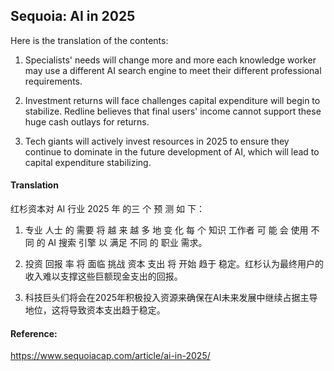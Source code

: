 ## Sequoia: AI in 2025

Here is the translation of the contents:

1. Specialists' needs will change more and more each knowledge worker may use a different AI search engine to meet their different professional requirements.

2. Investment returns will face challenges capital expenditure will begin to stabilize. Redline believes that final users' income cannot support these huge cash outlays for returns.

3. Tech giants will actively invest resources in 2025 to ensure they continue to dominate in the future development of AI, which will lead to capital expenditure stabilizing.

#### Translation 

红杉资本对 AI 行业 2025 年 的三 个 预 测 如 下：

1. 专业 人士 的 需要 将 越 来 越 多 地 变 化 每 个 知识 工作者 可 能 会 使用 不 同 的 AI 搜索 引擎 以 满足 不同 的 职业 需求。

2. 投资 回报 率 将 面临 挑战 资本 支出 将 开始 趋于 稳定。红杉认为最终用户的收入难以支撑这些巨额现金支出的回报。

3. 科技巨头们将会在2025年积极投入资源来确保在AI未来发展中继续占据主导地位，这将导致资本支出趋于稳定。

#### Reference: 

https://www.sequoiacap.com/article/ai-in-2025/